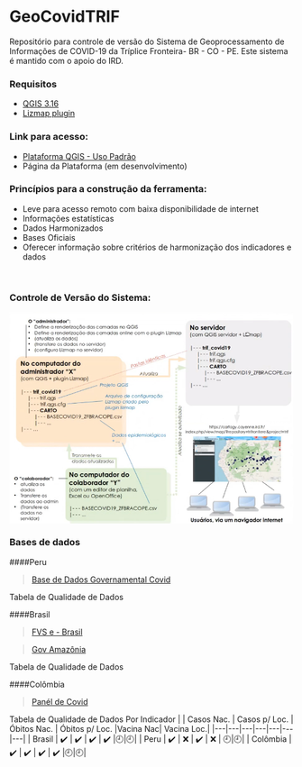 # GeoCovidTRIF
Repositório para controle de versão do Sistema de Geoprocessamento de Informações de COVID-19 da Tríplice Fronteira- BR - CO - PE. Este sistema é mantido com o apoio do IRD.

### Requisitos
- [QGIS 3.16](https://www.qgis.org/pt_BR/site/forusers/download.html)
- [Lizmap plugin](https://github.com/3liz/lizmap-plugin)

### Link para acesso:
- [Plataforma QGIS - Uso Padrão](https://cartogy.cayenne.ird.fr/index.php/view/map/?repository=trifrontiere&project=trif)
- Página da Plataforma (em desenvolvimento)

### Princípios para a construção da ferramenta: 
- Leve para acesso remoto com baixa disponibilidade de internet
- Informações estatísticas
- Dados Harmonizados
- Bases Oficiais
- Oferecer informação sobre critérios de harmonização dos indicadores e dados

<br />

### Controle de Versão do Sistema:

<img align="center" alt="System Version Control" width="1800px" src="https://github.com/lucas-althoff/GeoCovidTRIF/blob/main/ADM_GeoCovidTRIF.PNG" />

<br />

### Bases de dados

####Peru
> [Base de Dados Governamental Covid](https://www.diresaloreto.gob.pe/covid)

Tabela de Qualidade de Dados


####Brasil
> [FVS e - Brasil](http://www.fvs.am.gov.br/transparenciacovid19_dadosepidemiologicos)

> [Gov Amazônia](http://www.saude.am.gov.br/painel/corona/)

Tabela de Qualidade de Dados


####Colômbia 
> [Panél de Covid](https://app.powerbi.com/view?r=eyJrIjoiMjBjZWNlOGUtNzc1Yi00NjVkLTkyMjktOTJmMGU3YTU2Nzk4IiwidCI6ImE2MmQ2YzdiLTlmNTktNDQ2OS05MzU5LTM1MzcxNDc1OTRiYiIsImMiOjR9&pageName=ReportSection0c50ea3406afe4407370)
 
Tabela de Qualidade de Dados Por Indicador
|   | Casos Nac.  | Casos p/ Loc.  | Óbitos Nac.  | Óbitos p/ Loc. |Vacina Nac| Vacina Loc.|
|---|---|---|---|---|---|---|
| Brasil  |  :heavy_check_mark: | :heavy_check_mark:  | :heavy_check_mark:  |  :heavy_check_mark: |:clock9:|:clock9:|
| Peru  |  :heavy_check_mark: | :x:  | :heavy_check_mark:  | :x: | :clock9:|:clock9:|
| Colômbia  |  :heavy_check_mark: | :heavy_check_mark:  |  :heavy_check_mark: |  :heavy_check_mark: |:clock9:|:clock9:|

